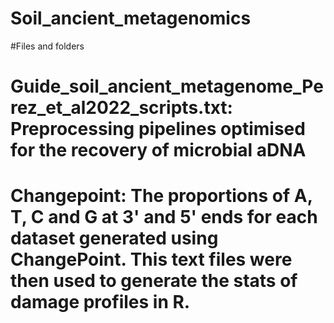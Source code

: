 # Soil_ancient_metagenomics
#Files and folders
# Guide_soil_ancient_metagenome_Perez_et_al2022_scripts.txt: Preprocessing pipelines optimised for the recovery of microbial aDNA 
# Changepoint: The proportions of A, T, C and G at 3' and 5' ends for each dataset generated using ChangePoint. This text files were then used to generate the stats of damage profiles in R. 
